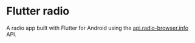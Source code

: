 # Flutter radio

A radio app built with Flutter for Android using the [api.radio-browser.info](https://api.radio-browser.info) API.